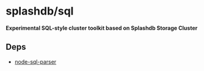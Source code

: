 # splashdb/sql

**Experimental SQL-style cluster toolkit based on Splashdb Storage Cluster**

## Deps
* [node-sql-parser](https://github.com/taozhi8833998/node-sql-parser)